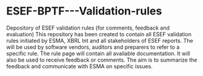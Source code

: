 # ESEF-BPTF---Validation-rules
Depository of ESEF validation rules (for comments, feedback and evaluation)
This repository has been created to contain all ESEF validation rules initiated by ESMA, XBRL Int and all stakeholders of ESEF reports.
The will be used by software vendors, auditors and preparers to refer to a specific rule.
The rule page will contain all available documentation.
It will also be used to receive feedback or comments. The aim is to summarize the feedback and communicate with ESMA on specific issues.

